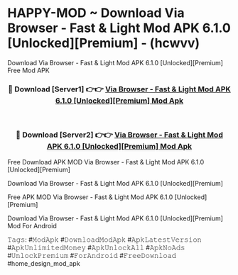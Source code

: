 # HAPPY-MOD ~ Download Via Browser - Fast & Light Mod APK 6.1.0 [Unlocked][Premium] - (hcwvv)
Download Via Browser - Fast & Light Mod APK 6.1.0 [Unlocked][Premium] Free Mod APK

<div align="center">
<h3>🔴 Download [Server1] 👉👉 <a href="https://apk-comot.site?title=Via_Browser_-_Fast_&_Light_Mod_APK_6.1.0_[Unlocked][Premium]">Via Browser - Fast & Light Mod APK 6.1.0 [Unlocked][Premium] Mod Apk</a></h3><br>

<h3>🔴 Download [Server2] 👉👉 <a href="https://apk-comot.site?title=Via_Browser_-_Fast_&_Light_Mod_APK_6.1.0_[Unlocked][Premium]">Via Browser - Fast & Light Mod APK 6.1.0 [Unlocked][Premium] Mod Apk</a></h3>
</div>


Free Download APK MOD Via Browser - Fast & Light Mod APK 6.1.0 [Unlocked][Premium]

Download Via Browser - Fast & Light Mod APK 6.1.0 [Unlocked][Premium] 

Free APK MOD Via Browser - Fast & Light Mod APK 6.1.0 [Unlocked][Premium] 

Download Via Browser - Fast & Light Mod APK 6.1.0 [Unlocked][Premium] Mod For Android

𝚃𝚊𝚐𝚜: #𝙼𝚘𝚍𝙰𝚙𝚔 #𝙳𝚘𝚠𝚗𝚕𝚘𝚊𝚍𝙼𝚘𝚍𝙰𝚙𝚔 #𝙰𝚙𝚔𝙻𝚊𝚝𝚎𝚜𝚝𝚅𝚎𝚛𝚜𝚒𝚘𝚗 #𝙰𝚙𝚔𝚄𝚗𝚕𝚒𝚖𝚒𝚝𝚎𝚍𝙼𝚘𝚗𝚎𝚢 #𝙰𝚙𝚔𝚄𝚗𝚕𝚘𝚌𝚔𝙰𝚕𝚕 #𝙰𝚙𝚔𝙽𝚘𝙰𝚍𝚜 #𝚄𝚗𝚕𝚘𝚌𝚔𝙿𝚛𝚎𝚖𝚒𝚞𝚖 #𝙵𝚘𝚛𝙰𝚗𝚍𝚛𝚘𝚒𝚍 #𝙵𝚛𝚎𝚎𝙳𝚘𝚠𝚗𝚕𝚘𝚊𝚍 #home_design_mod_apk
